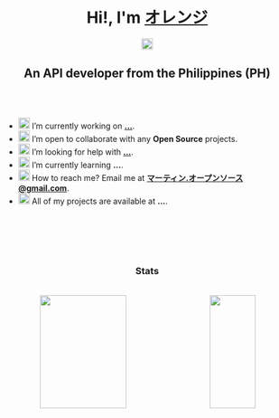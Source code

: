<h1 align="center">Hi!, I'm <a href="http://pupupulp.github.io/">オレンジ</a></h1>

<p align="center">
  <a href="https://github.com/pupupulp" target="blank">
  <img align="center" 
    src="https://cdn.jsdelivr.net/npm/simple-icons@3.12.0/icons/github.svg"
    alt="pupupulp" 
    height="20" width="20"/>
  </a>

</p>

<h2 align="center">An API developer from the Philippines (PH)</h2>

<br>
<br>

- <span><img width="20px" src="https://img.icons8.com/color/48/000000/source-code.png"/> I’m currently working on **[...](#)**.</span>
- <span><img width="20px" src="https://img.icons8.com/color/48/000000/teamwork.png"/> I’m open to collaborate with any **Open Source** projects.</span>
- <span><img width="20px" src="https://img.icons8.com/color/48/000000/connectivity-and-help.png"/> I’m looking for help with **[...](#)**.</span>
- <span><img width="20px" src="https://img.icons8.com/color/48/000000/learning.png"/> I’m currently learning **...**.</span>
- <span><img width="20px" src="https://img.icons8.com/color/48/000000/important-mail.png"/> How to reach me? Email me at **[マーティン.オープンソース@gmail.com](mailto:martin.opensource@gmail.com)**.<span>
- <span><img width="20px" src="https://img.icons8.com/color/48/000000/prototype.png"/> All of my projects are available at **...**.<span>

<br>
<br>
  
<div align="center">
<!-- <a href="https://github.com/oren-ji/oren-ji">
  <img src="https://github-readme-stats.vercel.app/api/pin/?username=oren-ji&repo=oren-ji&show_owner=true"/>
</a> -->
</div>

<br>
<br>

<h3 align="center">Stats</h3>

<br>

<div align="center">
<img align="left" height="200px" width="55%" src="https://github-readme-stats.vercel.app/api?username=oren-ji&count_private=true&show_icons=true&include_all_commits=true&custom_title=Github Stats&hide_title=true"/>

<img align="right" height="200px" width="40%" src="https://github-readme-stats.vercel.app/api/top-langs/?username=oren-ji&langs_count=8&layout=compact&hide_title=true"/>
</div>
  

